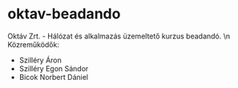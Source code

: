 # oktav-beadando
Oktáv Zrt. - Hálózat és alkalmazás üzemeltető kurzus beadandó. \n
Közreműködők:
- Szilléry Áron
- Szilléry Egon Sándor
- Bicok Norbert Dániel
